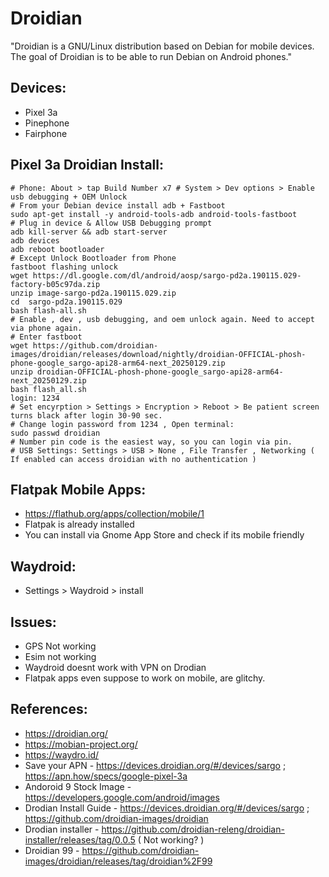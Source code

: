 Droidian
========
"Droidian is a GNU/Linux distribution based on Debian for mobile devices. The goal of Droidian is to be able to run Debian on Android phones."

Devices:
--------
* Pixel 3a
* Pinephone
* Fairphone

Pixel 3a Droidian Install:
--------------------------
```
# Phone: About > tap Build Number x7 # System > Dev options > Enable usb debugging + OEM Unlock
# From your Debian device install adb + Fastboot
sudo apt-get install -y android-tools-adb android-tools-fastboot
# Plug in device & Allow USB Debugging prompt
adb kill-server && adb start-server
adb devices
adb reboot bootloader
# Except Unlock Bootloader from Phone
fastboot flashing unlock
wget https://dl.google.com/dl/android/aosp/sargo-pd2a.190115.029-factory-b05c97da.zip
unzip image-sargo-pd2a.190115.029.zip
cd  sargo-pd2a.190115.029
bash flash-all.sh
# Enable , dev , usb debugging, and oem unlock again. Need to accept via phone again.
# Enter fastboot
wget https://github.com/droidian-images/droidian/releases/download/nightly/droidian-OFFICIAL-phosh-phone-google_sargo-api28-arm64-next_20250129.zip
unzip droidian-OFFICIAL-phosh-phone-google_sargo-api28-arm64-next_20250129.zip
bash flash_all.sh
login: 1234
# Set encyrption > Settings > Encryption > Reboot > Be patient screen turns black after login 30-90 sec.
# Change login password from 1234 , Open terminal:
sudo passwd droidian 
# Number pin code is the easiest way, so you can login via pin.
# USB Settings: Settings > USB > None , File Transfer , Networking ( If enabled can access droidian with no authentication )
```

Flatpak Mobile Apps:
-------------------
* https://flathub.org/apps/collection/mobile/1
* Flatpak is already installed
* You can install via Gnome App Store and check if its mobile friendly 

Waydroid:
---------
* Settings > Waydroid > install 

Issues:
-------
* GPS Not working
* Esim not working
* Waydroid doesnt work with VPN on Drodian
* Flatpak apps even suppose to work on mobile, are glitchy. 

References:
-----------
* https://droidian.org/
* https://mobian-project.org/
* https://waydro.id/
* Save your APN - https://devices.droidian.org/#/devices/sargo ; https://apn.how/specs/google-pixel-3a
* Andoroid 9 Stock Image - https://developers.google.com/android/images
* Drodian Install Guide - https://devices.droidian.org/#/devices/sargo ; https://github.com/droidian-images/droidian 
* Drodian installer - https://github.com/droidian-releng/droidian-installer/releases/tag/0.0.5 ( Not working? )
* Droidian 99 - https://github.com/droidian-images/droidian/releases/tag/droidian%2F99
